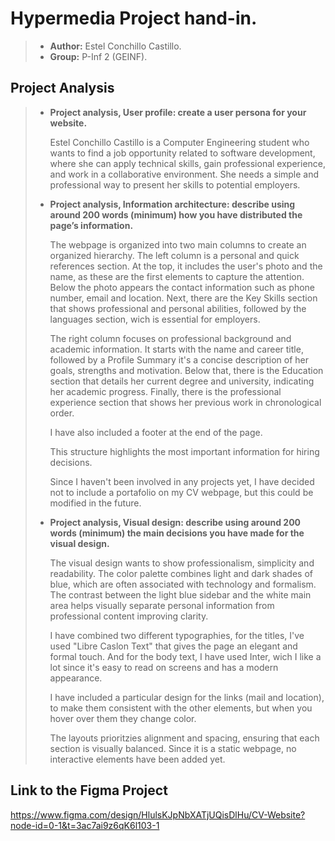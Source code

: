 # Hypermedia Project hand-in.
> - **Author:** Estel Conchillo Castillo.
> - **Group:** P-Inf 2 (GEINF).

## Project Analysis
> - **Project analysis, User profile: create a user persona for your website.**
>
>   Estel Conchillo Castillo is a Computer Engineering student who wants to find a job opportunity related to software development, where she can apply technical skills, gain professional experience, and work in a collaborative environment. She needs a simple and professional way to present her skills to potential employers.
> 
> - **Project analysis, Information architecture: describe using around 200 words (minimum) how you have distributed the page’s information.**
>
>   The webpage is organized into two main columns to create an organized hierarchy. The left column is a personal and quick references section. At the top, it includes the user's photo and the name, as these are the first elements to capture the attention. Below the photo appears the contact information such as phone number, email and location.
>   Next, there are the Key Skills section that shows professional and personal abilities, followed by the languages section, wich is essential for employers.
>
>   The right column focuses on professional background and academic information. It starts with the name and career title, followed by a Profile Summary it's a concise description of her goals, strengths and motivation. Below that, there is the Education section that details her current degree and university, indicating her academic progress. Finally, there is the professional experience section that shows her previous work in chronological order.
>
>   I have also included a footer at the end of the page.
>
>   This structure highlights the most important information for hiring decisions.
>
>   Since I haven't been involved in any projects yet, I have decided not to include a portafolio on my CV webpage, but this could be modified in the future.
>  
> - **Project analysis, Visual design: describe using around 200 words (minimum) the main decisions you have made for the visual design.**
>
>   The visual design wants to show professionalism, simplicity and readability. The color palette combines light and dark shades of blue, which are often associated with technology and formalism. The contrast between the light blue sidebar and the white main area helps visually separate personal information from professional content improving clarity.
>
>   I have combined two different typographies, for the titles, I've used "Libre Caslon Text" that gives the page an elegant and formal touch. And for the body text, I have used Inter, wich I like a lot since it's easy to read on screens and has a modern appearance.
>
>   I have included a particular design for the links (mail and location), to make them consistent with the other elements, but when you hover over them they change color.
>
>   The layouts prioritzies alignment and spacing, ensuring that each section is visually balanced. Since it is a static webpage, no interactive elements have been added yet.

## Link to the Figma Project
https://www.figma.com/design/HlulsKJpNbXATjUQisDlHu/CV-Website?node-id=0-1&t=3ac7ai9z6qK6l103-1
